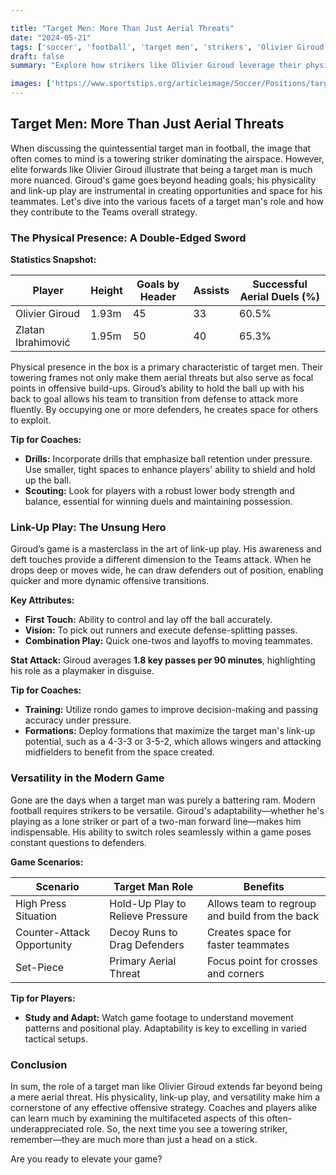```yaml
---

title: "Target Men: More Than Just Aerial Threats"
date: "2024-05-21"
tags: ['soccer', 'football', 'target men', 'strikers', 'Olivier Giroud', 'tactics', 'coaching', 'player analysis', 'link-up play']
draft: false
summary: "Explore how strikers like Olivier Giroud leverage their physicality and link-up play to benefit their teams beyond just aerial prowess."

images: ['https://www.sportstips.org/articleimage/Soccer/Positions/target_men_more_than_just_aerial_threats.webp']
---
```


## Target Men: More Than Just Aerial Threats

When discussing the quintessential target man in football, the image that often comes to mind is a towering striker dominating the airspace. However, elite forwards like Olivier Giroud illustrate that being a target man is much more nuanced. Giroud's game goes beyond heading goals; his physicality and link-up play are instrumental in creating opportunities and space for his teammates. Let's dive into the various facets of a target man's role and how they contribute to the Teams overall strategy.

### The Physical Presence: A Double-Edged Sword

**Statistics Snapshot:**

| Player         | Height | Goals by Header | Assists | Successful Aerial Duels (%) |
|----------------|--------|-----------------|---------|-----------------------------|
| Olivier Giroud | 1.93m  | 45              | 33      | 60.5%                       |
| Zlatan Ibrahimović | 1.95m  | 50              | 40      | 65.3%                       |

Physical presence in the box is a primary characteristic of target men. Their towering frames not only make them aerial threats but also serve as focal points in offensive build-ups. Giroud’s ability to hold the ball up with his back to goal allows his team to transition from defense to attack more fluently. By occupying one or more defenders, he creates space for others to exploit.

**Tip for Coaches:**
- **Drills:** Incorporate drills that emphasize ball retention under pressure. Use smaller, tight spaces to enhance players' ability to shield and hold up the ball.
- **Scouting:** Look for players with a robust lower body strength and balance, essential for winning duels and maintaining possession.

### Link-Up Play: The Unsung Hero

Giroud’s game is a masterclass in the art of link-up play. His awareness and deft touches provide a different dimension to the Teams attack. When he drops deep or moves wide, he can draw defenders out of position, enabling quicker and more dynamic offensive transitions. 

**Key Attributes:**
- **First Touch:** Ability to control and lay off the ball accurately.
- **Vision:** To pick out runners and execute defense-splitting passes.
- **Combination Play:** Quick one-twos and layoffs to moving teammates.

**Stat Attack:**
Giroud averages **1.8 key passes per 90 minutes**, highlighting his role as a playmaker in disguise.

**Tip for Coaches:**
- **Training:** Utilize rondo games to improve decision-making and passing accuracy under pressure.
- **Formations:** Deploy formations that maximize the target man's link-up potential, such as a 4-3-3 or 3-5-2, which allows wingers and attacking midfielders to benefit from the space created.

### Versatility in the Modern Game

Gone are the days when a target man was purely a battering ram. Modern football requires strikers to be versatile. Giroud's adaptability—whether he's playing as a lone striker or part of a two-man forward line—makes him indispensable. His ability to switch roles seamlessly within a game poses constant questions to defenders.

**Game Scenarios:**

| Scenario                  | Target Man Role                          | Benefits                                      |
|---------------------------|------------------------------------------|-----------------------------------------------|
| High Press Situation      | Hold-Up Play to Relieve Pressure         | Allows team to regroup and build from the back|
| Counter-Attack Opportunity| Decoy Runs to Drag Defenders             | Creates space for faster teammates            |
| Set-Piece                | Primary Aerial Threat                     | Focus point for crosses and corners            |

**Tip for Players:**
- **Study and Adapt:** Watch game footage to understand movement patterns and positional play. Adaptability is key to excelling in varied tactical setups.

### Conclusion

In sum, the role of a target man like Olivier Giroud extends far beyond being a mere aerial threat. His physicality, link-up play, and versatility make him a cornerstone of any effective offensive strategy. Coaches and players alike can learn much by examining the multifaceted aspects of this often-underappreciated role. So, the next time you see a towering striker, remember—they are much more than just a head on a stick.

Are you ready to elevate your game?
```